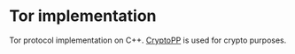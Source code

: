 # Tor implementation
Tor protocol implementation on C++. [CryptoPP](https://github.com/weidai11/cryptopp "Official repo") is used for crypto purposes.